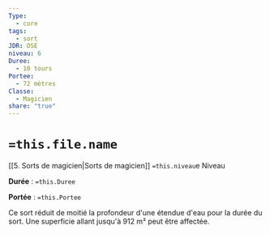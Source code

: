 ```yaml
---
Type:
  - core
tags:
  - sort
JDR: OSE
niveau: 6
Duree:
  - 10 tours
Portee:
  - 72 mètres
Classe:
  - Magicien
share: "true"
---
```

# `=this.file.name`  

[[5. Sorts de magicien|Sorts de magicien]] `=this.niveau`e Niveau

**Durée** : `=this.Duree` 

**Portée** : `=this.Portee`

Ce sort réduit de moitié la profondeur d'une étendue d'eau pour la durée du sort. Une superficie allant jusqu'à 912 m² peut être affectée.